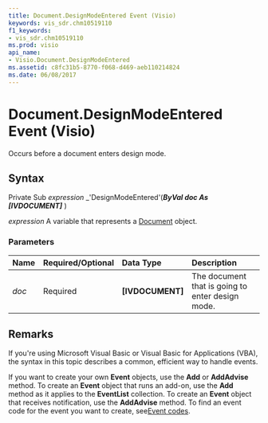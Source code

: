 ```yaml
---
title: Document.DesignModeEntered Event (Visio)
keywords: vis_sdr.chm10519110
f1_keywords:
- vis_sdr.chm10519110
ms.prod: visio
api_name:
- Visio.Document.DesignModeEntered
ms.assetid: c8fc31b5-8770-f068-d469-aeb110214824
ms.date: 06/08/2017
---
```



# Document.DesignModeEntered Event (Visio)

Occurs before a document enters design mode.


## Syntax

Private Sub  _expression_ _'DesignModeEntered'(**_ByVal doc As [IVDOCUMENT]_** )

 _expression_ A variable that represents a [Document](./Visio.Document.md) object.


### Parameters



|**Name**|**Required/Optional**|**Data Type**|**Description**|
|:-----|:-----|:-----|:-----|
| _doc_|Required| **[IVDOCUMENT]**|The document that is going to enter design mode.|

## Remarks

If you're using Microsoft Visual Basic or Visual Basic for Applications (VBA), the syntax in this topic describes a common, efficient way to handle events.

If you want to create your own  **Event** objects, use the **Add** or **AddAdvise** method. To create an **Event** object that runs an add-on, use the **Add** method as it applies to the **EventList** collection. To create an **Event** object that receives notification, use the **AddAdvise** method. To find an event code for the event you want to create, see[Event codes](../visio/Concepts/event-codesvisio.md).


